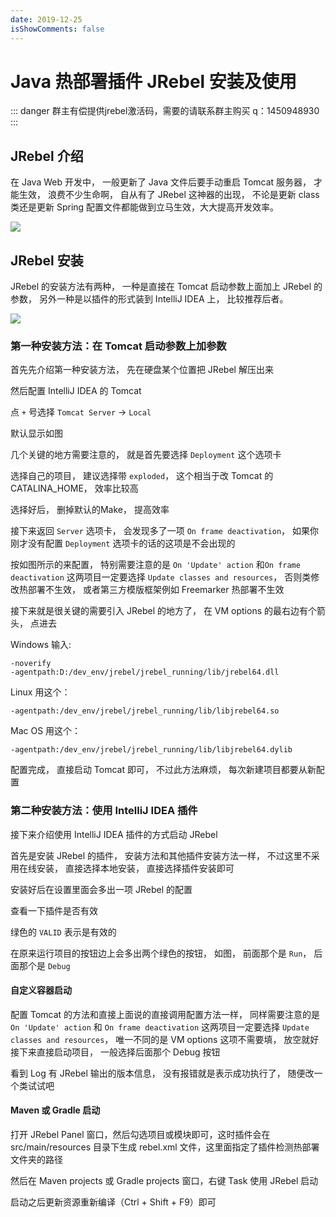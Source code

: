 ```yaml
---
date: 2019-12-25
isShowComments: false
---
```


# Java 热部署插件 JRebel 安装及使用

::: danger
群主有偿提供jrebel激活码，需要的请联系群主购买
q：1450948930
:::

## JRebel 介绍

在 Java Web 开发中， 一般更新了 Java 文件后要手动重启 Tomcat 服务器， 才能生效， 浪费不少生命啊， 自从有了 JRebel 这神器的出现， 不论是更新 class 类还是更新 Spring 配置文件都能做到立马生效，大大提高开发效率。

<img style="margin: 0 auto;display: block" src="https://ss1.bdstatic.com/70cFuXSh_Q1YnxGkpoWK1HF6hhy/it/u=1188809850,458948003&fm=26&gp=0.jpg"/>

## JRebel 安装

JRebel 的安装方法有两种， 一种是直接在 Tomcat 启动参数上面加上 JRebel 的参数， 另外一种是以插件的形式装到 IntelliJ IDEA 上， 比较推荐后者。

<img src="https://timgsa.baidu.com/timg?image&quality=80&size=b9999_10000&sec=1603885149210&di=e3e664c96934409ea095bd30b1e22c45&imgtype=0&src=http%3A%2F%2Fimg2020.cnblogs.com%2Fblog%2F1756476%2F202008%2F1756476-20200804100350223-89810247.png"/>

### 第一种安装方法：在 Tomcat 启动参数上加参数

首先先介绍第一种安装方法， 先在硬盘某个位置把 JRebel 解压出来

然后配置 IntelliJ IDEA 的 Tomcat


点 `+` 号选择 `Tomcat Server` -> `Local`


默认显示如图


几个关键的地方需要注意的， 就是首先要选择 `Deployment` 这个选项卡


选择自己的项目， 建议选择带 `exploded`， 这个相当于改 Tomcat 的 CATALINA_HOME， 效率比较高


选择好后， 删掉默认的Make， 提高效率


接下来返回 `Server` 选项卡， 会发现多了一项 `On frame deactivation`， 如果你刚才没有配置 `Deployment` 选项卡的话的这项是不会出现的

按如图所示的来配置， 特别需要注意的是 `On 'Update' action` 和`On frame deactivation` 这两项目一定要选择 `Update classes and resources`， 否则类修改热部署不生效， 或者第三方模版框架例如 Freemarker 热部署不生效


接下来就是很关键的需要引入 JRebel 的地方了， 在 VM options 的最右边有个箭头， 点进去


Windows 输入:

    -noverify
    -agentpath:D:/dev_env/jrebel/jrebel_running/lib/jrebel64.dll


Linux 用这个：

    -agentpath:/dev_env/jrebel/jrebel_running/lib/libjrebel64.so


Mac OS 用这个：

    -agentpath:/dev_env/jrebel/jrebel_running/lib/libjrebel64.dylib


配置完成， 直接启动 Tomcat 即可， 不过此方法麻烦， 每次新建项目都要从新配置

### 第二种安装方法：使用 IntelliJ IDEA 插件

接下来介绍使用 IntelliJ IDEA 插件的方式启动 JRebel

首先是安装 JRebel 的插件， 安装方法和其他插件安装方法一样， 不过这里不采用在线安装， 直接选择本地安装， 直接选择插件安装即可


安装好后在设置里面会多出一项 JRebel 的配置

查看一下插件是否有效


绿色的 `VALID` 表示是有效的

在原来运行项目的按钮边上会多出两个绿色的按钮， 如图， 前面那个是 `Run`， 后面那个是 `Debug`


#### 自定义容器启动

配置 Tomcat 的方法和直接上面说的直接调用配置方法一样， 同样需要注意的是 `On 'Update' action` 和 `On frame deactivation` 这两项目一定要选择 `Update classes and resources`， 唯一不同的是 VM options 这项不需要填， 放空就好
接下来直接启动项目， 一般选择后面那个 Debug 按钮


看到 Log 有 JRebel 输出的版本信息， 没有报错就是表示成功执行了， 随便改一个类试试吧

#### Maven 或 Gradle 启动

打开 JRebel Panel 窗口，然后勾选项目或模块即可，这时插件会在 src/main/resources 目录下生成 rebel.xml 文件，这里面指定了插件检测热部署文件夹的路径



然后在 Maven projects 或 Gradle projects 窗口，右键 Task 使用 JRebel 启动


启动之后更新资源重新编译（Ctrl + Shift + F9）即可


  [1]: ./images/xxviii-jrebel-setup-1.jpg "xxviii-jrebel-setup-1.jpg"
  [2]: ./images/xxviii-jrebel-setup-2.jpg "xxviii-jrebel-setup-2.jpg"
  [3]: ./images/xxviii-jrebel-setup-3.jpg "xxviii-jrebel-setup-3.jpg"
  [4]: ./images/xxviii-jrebel-setup-4.jpg "xxviii-jrebel-setup-4.jpg"
  [5]: ./images/xxviii-jrebel-setup-5.jpg "xxviii-jrebel-setup-5.jpg"
  [6]: ./images/xxviii-jrebel-setup-6.jpg "xxviii-jrebel-setup-6.jpg"
  [7]: ./images/xxviii-jrebel-setup-7.jpg "xxviii-jrebel-setup-7.jpg"
  [8]: ./images/xxviii-jrebel-setup-8.jpg "xxviii-jrebel-setup-8.jpg"
  [9]: ./images/xxviii-jrebel-setup-9.jpg "xxviii-jrebel-setup-9.jpg"
  [10]: ./images/xxviii-jrebel-setup-10.jpg "xxviii-jrebel-setup-10.jpg"
  [11]: ./images/xxviii-jrebel-setup-11.jpg "xxviii-jrebel-setup-11.jpg"
  [12]: ./images/xxviii-jrebel-setup-12.jpg "xxviii-jrebel-setup-12.jpg"
  [13]: ./images/xxviii-jrebel-setup-15.jpg "xxviii-jrebel-setup-15.jpg"
  [14]: ./images/xxviii-jrebel-setup-13.jpg "xxviii-jrebel-setup-13.jpg"
  [15]: ./images/xxviii-jrebel-setup-14.jpg "xxviii-jrebel-setup-14.jpg"
  [16]: ./images/xxviii-jrebel-setup-16.jpg "xxviii-jrebel-setup-16.jpg"
  [17]: ./images/xxviii-jrebel-setup-17.jpg "xxviii-jrebel-setup-17.jpg"
  [18]: ./images/xxviii-jrebel-setup-18.jpg "xxviii-jrebel-setup-18.jpg"


